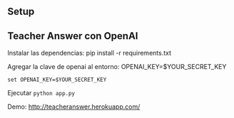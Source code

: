 
## Setup



## Teacher Answer con OpenAI


Instalar las dependencias: pip install -r requirements.txt

Agregar la clave de openai al entorno:  OPENAI_KEY=$YOUR_SECRET_KEY

`set OPENAI_KEY=$YOUR_SECRET_KEY`


Ejecutar `python app.py`


Demo: http://teacheranswer.herokuapp.com/
